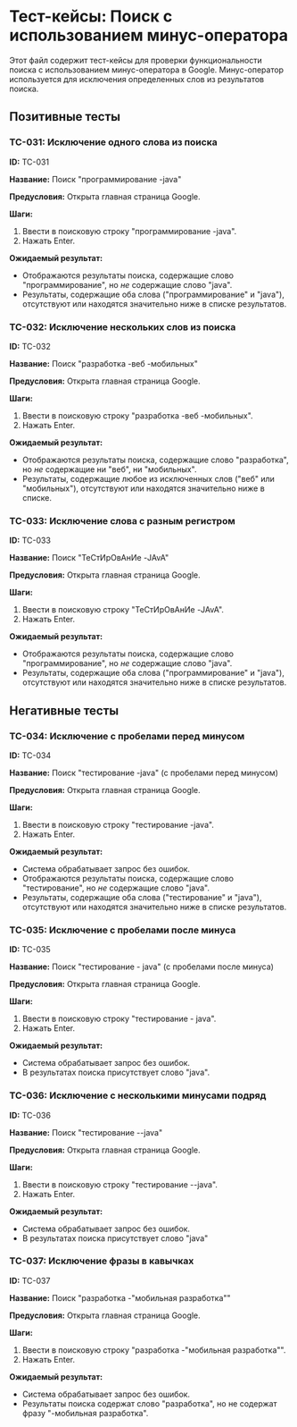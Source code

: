 # Тест-кейсы: Поиск с использованием минус-оператора

Этот файл содержит тест-кейсы для проверки функциональности поиска с использованием минус-оператора в Google. Минус-оператор используется для исключения определенных слов из результатов поиска.

## Позитивные тесты

### TC-031: Исключение одного слова из поиска

**ID:** TC-031

**Название:** Поиск "программирование -java"

**Предусловия:** Открыта главная страница Google.

**Шаги:**

1.  Ввести в поисковую строку "программирование -java".
2.  Нажать Enter.

**Ожидаемый результат:**

*   Отображаются результаты поиска, содержащие слово "программирование", но *не* содержащие слово "java".
*   Результаты, содержащие оба слова ("программирование" и "java"), отсутствуют или находятся значительно ниже в списке результатов.

### TC-032: Исключение нескольких слов из поиска

**ID:** TC-032

**Название:** Поиск "разработка -веб -мобильных"

**Предусловия:** Открыта главная страница Google.

**Шаги:**

1.  Ввести в поисковую строку "разработка -веб -мобильных".
2.  Нажать Enter.

**Ожидаемый результат:**

*   Отображаются результаты поиска, содержащие слово "разработка", но *не* содержащие ни "веб", ни "мобильных".
*   Результаты, содержащие любое из исключенных слов ("веб" или "мобильных"), отсутствуют или находятся значительно ниже в списке.

### TC-033: Исключение слова с разным регистром

**ID:** TC-033

**Название:** Поиск "ТеСтИрОвАнИе -JAvA"

**Предусловия:** Открыта главная страница Google.

**Шаги:**

1.  Ввести в поисковую строку "ТеСтИрОвАнИе -JAvA".
2.  Нажать Enter.

**Ожидаемый результат:**

*   Отображаются результаты поиска, содержащие слово "программирование", но *не* содержащие слово "java".
*   Результаты, содержащие оба слова ("программирование" и "java"), отсутствуют или находятся значительно ниже в списке результатов.

## Негативные тесты

### TC-034: Исключение с пробелами перед минусом

**ID:** TC-034

**Название:** Поиск "тестирование   -java" (с пробелами перед минусом)

**Предусловия:** Открыта главная страница Google.

**Шаги:**

1.  Ввести в поисковую строку "тестирование   -java".
2.  Нажать Enter.

**Ожидаемый результат:**

*   Система обрабатывает запрос без ошибок.
*   Отображаются результаты поиска, содержащие слово "тестирование", но *не* содержащие слово "java".
*   Результаты, содержащие оба слова ("тестирование" и "java"), отсутствуют или находятся значительно ниже в списке результатов.


### TC-035: Исключение с пробелами после минуса

**ID:** TC-035

**Название:** Поиск "тестирование -   java" (с пробелами после минуса)

**Предусловия:** Открыта главная страница Google.

**Шаги:**

1.  Ввести в поисковую строку "тестирование -   java".
2.  Нажать Enter.

**Ожидаемый результат:**

*   Система обрабатывает запрос без ошибок.
*   В результатах поиска присутствует слово "java".

### TC-036: Исключение с несколькими минусами подряд

**ID:** TC-036

**Название:** Поиск "тестирование --java"

**Предусловия:** Открыта главная страница Google.

**Шаги:**

1.  Ввести в поисковую строку "тестирование --java".
2.  Нажать Enter.

**Ожидаемый результат:**

*   Система обрабатывает запрос без ошибок.
*   В результатах поиска присутствует слово "java"

### TC-037: Исключение фразы в кавычках

**ID:** TC-037

**Название:** Поиск "разработка -"мобильная разработка""

**Предусловия:** Открыта главная страница Google.

**Шаги:**

1. Ввести в поисковую строку "разработка -"мобильная разработка"".
2. Нажать Enter.

**Ожидаемый результат:**

* Система обрабатывает запрос без ошибок.
* Результаты поиска содержат слово "разработка", но не содержат фразу "-мобильная разработка".